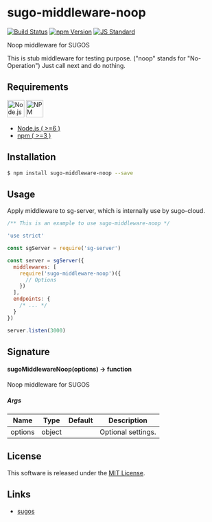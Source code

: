sugo-middleware-noop
==========

<!---
This file is generated by ape-tmpl. Do not update manually.
--->

<!-- Badge Start -->
<a name="badges"></a>

[![Build Status][bd_travis_com_shield_url]][bd_travis_com_url]
[![npm Version][bd_npm_shield_url]][bd_npm_url]
[![JS Standard][bd_standard_shield_url]][bd_standard_url]

[bd_repo_url]: https://github.com/realglobe-Inc/sugo-middleware-noop
[bd_travis_url]: http://travis-ci.org/realglobe-Inc/sugo-middleware-noop
[bd_travis_shield_url]: http://img.shields.io/travis/realglobe-Inc/sugo-middleware-noop.svg?style=flat
[bd_travis_com_url]: http://travis-ci.com/realglobe-Inc/sugo-middleware-noop
[bd_travis_com_shield_url]: https://api.travis-ci.com/realglobe-Inc/sugo-middleware-noop.svg?token=aeFzCpBZebyaRijpCFmm
[bd_license_url]: https://github.com/realglobe-Inc/sugo-middleware-noop/blob/master/LICENSE
[bd_codeclimate_url]: http://codeclimate.com/github/realglobe-Inc/sugo-middleware-noop
[bd_codeclimate_shield_url]: http://img.shields.io/codeclimate/github/realglobe-Inc/sugo-middleware-noop.svg?style=flat
[bd_codeclimate_coverage_shield_url]: http://img.shields.io/codeclimate/coverage/github/realglobe-Inc/sugo-middleware-noop.svg?style=flat
[bd_gemnasium_url]: https://gemnasium.com/realglobe-Inc/sugo-middleware-noop
[bd_gemnasium_shield_url]: https://gemnasium.com/realglobe-Inc/sugo-middleware-noop.svg
[bd_npm_url]: http://www.npmjs.org/package/sugo-middleware-noop
[bd_npm_shield_url]: http://img.shields.io/npm/v/sugo-middleware-noop.svg?style=flat
[bd_standard_url]: http://standardjs.com/
[bd_standard_shield_url]: https://img.shields.io/badge/code%20style-standard-brightgreen.svg

<!-- Badge End -->


<!-- Description Start -->
<a name="description"></a>

Noop middleware for SUGOS

<!-- Description End -->


<!-- Overview Start -->
<a name="overview"></a>


This is stub middleware for testing purpose. ("noop" stands for "No-Operation")
Just call next and do nothing.


<!-- Overview End -->


<!-- Sections Start -->
<a name="sections"></a>

<!-- Section from "doc/guides/00.Requirements.md.hbs" Start -->

<a name="section-doc-guides-00-requirements-md"></a>
Requirements
-----

<a href="https://nodejs.org">
  <img src="https://realglobe-inc.github.io/sugos-assets/images/nodejs-banner.png"
       alt="Node.js"
       height="40"
       style="height:40px"
  /></a>
<a href="https://docs.npmjs.com/">
  <img src="https://realglobe-inc.github.io/sugos-assets/images/npm-banner.png"
       alt="NPM"
       height="40"
       style="height:40px"
  /></a>

+ [Node.js ( >=6 )][node_download_url]
+ [npm ( >=3 )][npm_url]

[node_download_url]: https://nodejs.org/en/download/
[npm_url]: https://docs.npmjs.com/


<!-- Section from "doc/guides/00.Requirements.md.hbs" End -->

<!-- Section from "doc/guides/01.Installation.md.hbs" Start -->

<a name="section-doc-guides-01-installation-md"></a>
Installation
-----

```bash
$ npm install sugo-middleware-noop --save
```


<!-- Section from "doc/guides/01.Installation.md.hbs" End -->

<!-- Section from "doc/guides/02.Usage.md.hbs" Start -->

<a name="section-doc-guides-02-usage-md"></a>
Usage
---------

Apply middleware to sg-server, which is internally use by sugo-cloud.

```javascript
/** This is an example to use sugo-middleware-noop */

'use strict'

const sgServer = require('sg-server')

const server = sgServer({
  middlewares: [
    require('sugo-middleware-noop')({
      // Options
    })
  ],
  endpoints: {
    /* ... */
  }
})

server.listen(3000)


```


<!-- Section from "doc/guides/02.Usage.md.hbs" End -->

<!-- Section from "doc/guides/03.Signature.md.hbs" Start -->

<a name="section-doc-guides-03-signature-md"></a>
Signature
-------

#### sugoMiddlewareNoop(options) -> function

Noop middleware for SUGOS

##### Args

| Name | Type | Default | Description |
| --- | ---- | --- | --- |
| options | object  |  | Optional settings. |


<!-- Section from "doc/guides/03.Signature.md.hbs" End -->


<!-- Sections Start -->


<!-- LICENSE Start -->
<a name="license"></a>

License
-------
This software is released under the [MIT License](https://github.com/realglobe-Inc/sugo-middleware-noop/blob/master/LICENSE).

<!-- LICENSE End -->


<!-- Links Start -->
<a name="links"></a>

Links
------

+ [sugos](https://github.com/realglobe-Inc/sugos)

<!-- Links End -->
